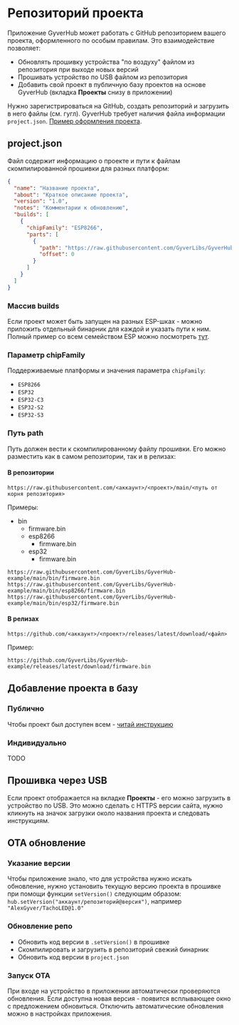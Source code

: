 # Репозиторий проекта
Приложение GyverHub может работать с GitHub репозиторием вашего проекта, оформленного по особым правилам. Это взаимодействие позволяет:
- Обновлять прошивку устройства "по воздуху" файлом из репозитория при выходе новых версий
- Прошивать устройство по USB файлом из репозитория
- Добавить свой проект в публичную базу проектов на основе GyverHub (вкладка **Проекты** снизу в приложении)

Нужно зарегистрироваться на GitHub, создать репозиторий и загрузить в него файлы (см. гугл). GyverHub требует наличия файла информации `project.json`. [Пример оформления проекта](https://github.com/GyverLibs/GyverHub-example).

## project.json
Файл содержит информацию о проекте и пути к файлам скомпилированной прошивки для разных платформ:
```json
{
  "name": "Название проекта",
  "about": "Краткое описание проекта",
  "version": "1.0",
  "notes": "Комментарии к обновлению",
  "builds": [
    {
      "chipFamily": "ESP8266",
      "parts": [
        {
          "path": "https://raw.githubusercontent.com/GyverLibs/GyverHub-example/main/bin/firmware.bin",
          "offset": 0
        }
      ]
    }
  ]
}
```

### Массив builds
Если проект может быть запущен на разных ESP-шках - можно приложить отдельный бинарник для каждой и указать пути к ним. Полный пример со всем семейством ESP можно посмотреть [тут](https://raw.githubusercontent.com/GyverLibs/GyverHub-example/main/project.json). 

### Параметр chipFamily
Поддерживаемые платформы и значения параметра `chipFamily`:
- `ESP8266`
- `ESP32`
- `ESP32-C3`
- `ESP32-S2`
- `ESP32-S3`

### Путь path
Путь должен вести к скомпилированному файлу прошивки. Его можно разместить как в самом репозитории, так и в релизах:

#### В репозитории
```
https://raw.githubusercontent.com/<аккаунт>/<проект>/main/<путь от корня репозитория>
```
Примеры:
- bin
  - firmware.bin
  - esp8266
    - firmware.bin
  - esp32
    - firmware.bin
```
https://raw.githubusercontent.com/GyverLibs/GyverHub-example/main/bin/firmware.bin
https://raw.githubusercontent.com/GyverLibs/GyverHub-example/main/bin/esp8266/firmware.bin
https://raw.githubusercontent.com/GyverLibs/GyverHub-example/main/bin/esp32/firmware.bin
```

#### В релизах
```
https://github.com/<аккаунт>/<проект>/releases/latest/download/<файл>
```
Пример:
```
https://github.com/GyverLibs/GyverHub-example/releases/latest/download/firmware.bin
```

## Добавление проекта в базу
### Публично
Чтобы проект был доступен всем - [читай инструкцию](https://github.com/GyverLibs/GyverHub-projects/)

### Индивидуально
TODO

## Прошивка через USB
Если проект отображается на вкладке **Проекты** - его можно загрузить в устройство по USB. Это можно сделать с HTTPS версии сайта, нужно кликнуть на значок загрузки около названия проекта и следовать инструкциям.

## OTA обновление
### Указание версии
Чтобы приложение знало, что для устройства нужно искать обновление, нужно установить текущую версию проекта в прошивке при помощи функции `setVersion()` следующим образом: `hub.setVersion("аккаунт/репозиторий@версия")`, например `"AlexGyver/TachoLED@1.0"`

### Обновление репо
- Обновить код версии в `.setVersion()` в прошивке
- Скомпилировать и загрузить в репозиторий свежий бинарник
- Обновить код версии в `project.json`

### Запуск OTA
При входе на устройство в приложении автоматически проверяются обновления. Если доступна новая версия - появится всплывающее окно с предложением обновиться. Отключить автоматические обновления можно в настройках приложения.